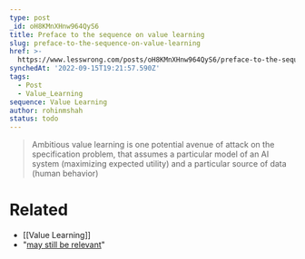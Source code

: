 ```yaml
---
type: post
_id: oH8KMnXHnw964QyS6
title: Preface to the sequence on value learning
slug: preface-to-the-sequence-on-value-learning
href: >-
  https://www.lesswrong.com/posts/oH8KMnXHnw964QyS6/preface-to-the-sequence-on-value-learning
synchedAt: '2022-09-15T19:21:57.590Z'
tags:
  - Post
  - Value_Learning
sequence: Value Learning
author: rohinmshah
status: todo
---
```


> Ambitious value learning is one potential avenue of attack on the specification problem, that assumes a particular model of an AI system (maximizing expected utility) and a particular source of data (human behavior)

# Related

- [[Value Learning]]
- "[may still be relevant](https://ai-alignment.com/ambitious-vs-narrow-value-learning-99bd0c59847e)"